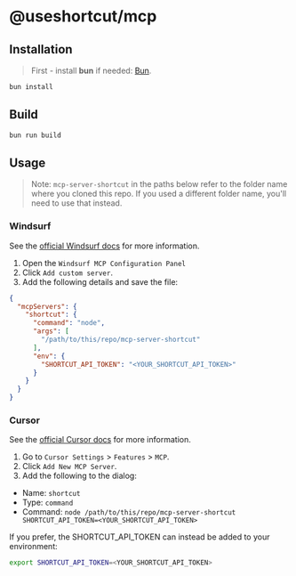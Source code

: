 # @useshortcut/mcp

## Installation

> First - install **bun** if needed: [Bun](https://bun.sh).

```bash
bun install
```

## Build

```bash
bun run build
```

## Usage

> Note: `mcp-server-shortcut` in the paths below refer to the folder name where you cloned this repo. If you used a different folder name, you'll need to use that instead.

### Windsurf

See the [official Windsurf docs](https://codeium.com/docs/windsurf/mcp) for more information.

1. Open the `Windsurf MCP Configuration Panel`
2. Click `Add custom server`.
3. Add the following details and save the file:

```json
{
  "mcpServers": {
    "shortcut": {
      "command": "node",
      "args": [
        "/path/to/this/repo/mcp-server-shortcut"
      ],
      "env": {
        "SHORTCUT_API_TOKEN": "<YOUR_SHORTCUT_API_TOKEN>"
      }
    }
  }
}
```

### Cursor

See the [official Cursor docs](https://docs.cursor.com/context/model-context-protocol) for more information.

1. Go to `Cursor Settings` > `Features` > `MCP`.
2. Click `Add New MCP Server`.
3. Add the following to the dialog:

- Name: `shortcut`
- Type: `command`
- Command: `node /path/to/this/repo/mcp-server-shortcut SHORTCUT_API_TOKEN=<YOUR_SHORTCUT_API_TOKEN>`

If you prefer, the SHORTCUT_API_TOKEN can instead be added to your environment:

```bash
export SHORTCUT_API_TOKEN=<YOUR_SHORTCUT_API_TOKEN>
```